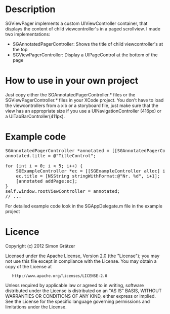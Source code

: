 # Description #
SGViewPager implements a custom UIViewController container, that displays the content of child viewcontroller's in a paged scrollview.
I made two implementations:
- SGAnnotatedPagerController: Shows the title of child viewcontroller's at the top
- SGViewPagerController: Display a UIPageControl at the bottom of the page

# How to use in your own project #
Just copy either the SGAnnotatedPagerController.* files or the SGViewPagerController.* files in your XCode project.
You don't have to load the viewcontrollers from a xib or a storyboard file, just make sure that the view
has an appropriate size if you use a UINavigationController (416px) or a UITabBarController(411px).

# Example code #
<pre>
SGAnnotatedPagerController *annotated = [[SGAnnotatedPagerController alloc] initWithNibName:@"SGAnnotatedPagerController" bundle:nil];
annotated.title = @"TitleControl";

for (int i = 0; i < 5; i++) {
    SGExampleController *ec = [[SGExampleController alloc] init];
    ec.title = [NSString stringWithFormat:@"Nr. %d", i+1];
    [annotated addPage:ec];
}
self.window.rootViewController = annotated;
// ...
</pre>

For detailed example code look in the SGAppDelegate.m file in the example project

# Licence #
Copyright (c) 2012 Simon Grätzer

   Licensed under the Apache License, Version 2.0 (the "License");
   you may not use this file except in compliance with the License.
   You may obtain a copy of the License at

       http://www.apache.org/licenses/LICENSE-2.0

   Unless required by applicable law or agreed to in writing, software
   distributed under the License is distributed on an "AS IS" BASIS,
   WITHOUT WARRANTIES OR CONDITIONS OF ANY KIND, either express or implied.
   See the License for the specific language governing permissions and
   limitations under the License.